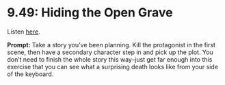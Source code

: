 # 9.49: Hiding the Open Grave 

Listen [here](http://www.writingexcuses.com/2014/11/23/writing-excuses-9-49-hiding-the-open-grave/). 

**Prompt:** Take a story you’ve been planning. Kill the protagonist in the first scene, then have a secondary character step in and pick up the plot. You don’t need to finish the whole story this way–just get far enough into this exercise that you can see what a surprising death looks like from your side of the keyboard.